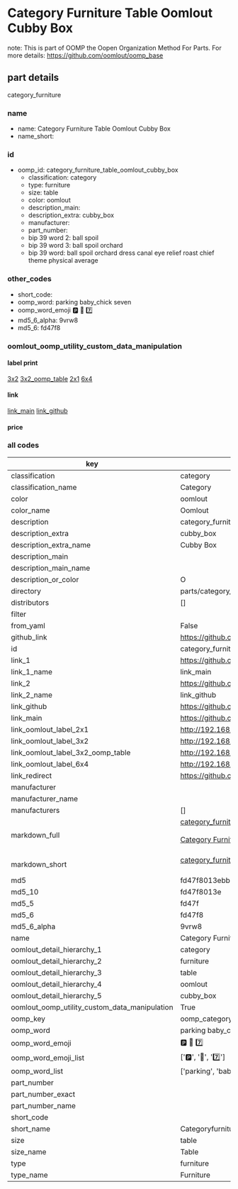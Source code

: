 # Category Furniture Table Oomlout Cubby Box  

note: This is part of OOMP the Oopen Organization Method For Parts. For more details: https://github.com/oomlout/oomp_base

##  part details
  



category_furniture



### name
* name: Category Furniture Table Oomlout Cubby Box
* name_short: 
### id
* oomp_id: category_furniture_table_oomlout_cubby_box
  * classification: category
  * type: furniture
  * size: table
  * color: oomlout
  * description_main: 
  * description_extra: cubby_box
  * manufacturer: 
  * part_number: 
  * bip 39 word 2: ball spoil
  * bip 39 word 3: ball spoil orchard
  * bip 39 word: ball spoil orchard dress canal eye relief roast chief theme physical average

### other_codes
* short_code: 
* oomp_word: parking baby_chick seven
* oomp_word_emoji :parking: :baby_chick: :seven:
* md5_6_alpha: 9vrw8
* md5_6: fd47f8






### oomlout_oomp_utility_custom_data_manipulation
#### label print
[3x2](http://192.168.1.245:1112/?label=oomp%209vrw8)
[3x2_oomp_table](http://192.168.1.108:1112/?label=oomp%209vrw8)
[2x1](http://192.168.1.242:1112/?label=oomp%209vrw8)
[6x4](http://192.168.1.55:1112/?label=oomp%209vrw8)    

#### link

[link_main](https://github.com/oomlout/oomlout_oomp_version_1_messy/tree/main/parts/category_furniture_table_oomlout_cubby_box) [link_github](https://github.com/oomlout/oomlout_oomp_version_1_messy/tree/main/parts/category_furniture_table_oomlout_cubby_box)                             

#### price







### all codes 
| key | value |  
| --- | --- |  
| classification | category |  
| classification_name | Category |  
| color | oomlout |  
| color_name | Oomlout |  
| description | category_furniture |  
| description_extra | cubby_box |  
| description_extra_name | Cubby Box |  
| description_main |  |  
| description_main_name |  |  
| description_or_color | O  |  
| directory | parts/category_furniture_table_oomlout_cubby_box |  
| distributors | [] |  
| filter |  |  
| from_yaml | False |  
| github_link | https://github.com/oomlout/oomlout_oomp_part_src/tree/main/parts/category_furniture_table_oomlout_cubby_box |  
| id | category_furniture_table_oomlout_cubby_box |  
| link_1 | https://github.com/oomlout/oomlout_oomp_version_1_messy/tree/main/parts/category_furniture_table_oomlout_cubby_box |  
| link_1_name | link_main |  
| link_2 | https://github.com/oomlout/oomlout_oomp_version_1_messy/tree/main/parts/category_furniture_table_oomlout_cubby_box |  
| link_2_name | link_github |  
| link_github | https://github.com/oomlout/oomlout_oomp_version_1_messy/tree/main/parts/category_furniture_table_oomlout_cubby_box |  
| link_main | https://github.com/oomlout/oomlout_oomp_version_1_messy/tree/main/parts/category_furniture_table_oomlout_cubby_box |  
| link_oomlout_label_2x1 | http://192.168.1.242:1112/?label=oomp%209vrw8 |  
| link_oomlout_label_3x2 | http://192.168.1.245:1112/?label=oomp%209vrw8 |  
| link_oomlout_label_3x2_oomp_table | http://192.168.1.108:1112/?label=oomp%209vrw8 |  
| link_oomlout_label_6x4 | http://192.168.1.55:1112/?label=oomp%209vrw8 |  
| link_redirect | https://github.com/oomlout/oomlout_oomp_version_1_messy/tree/main/parts/category_furniture_table_oomlout_cubby_box |  
| manufacturer |  |  
| manufacturer_name |  |  
| manufacturers | [] |  
| markdown_full | [category_furniture_table_oomlout_cubby_box](none)<br>[](none)<br>[Category Furniture Table Oomlout Cubby Box](none)<br><br> |  
| markdown_short | [category_furniture_table_oomlout_cubby_box](none)<br><br> |  
| md5 | fd47f8013ebb16a94490842b3834908f |  
| md5_10 | fd47f8013e |  
| md5_5 | fd47f |  
| md5_6 | fd47f8 |  
| md5_6_alpha | 9vrw8 |  
| name | Category Furniture Table Oomlout Cubby Box |  
| oomlout_detail_hierarchy_1 | category |  
| oomlout_detail_hierarchy_2 | furniture |  
| oomlout_detail_hierarchy_3 | table |  
| oomlout_detail_hierarchy_4 | oomlout |  
| oomlout_detail_hierarchy_5 | cubby_box |  
| oomlout_oomp_utility_custom_data_manipulation | True |  
| oomp_key | oomp_category_furniture_table_oomlout_cubby_box |  
| oomp_word | parking baby_chick seven |  
| oomp_word_emoji | :parking: :baby_chick: :seven: |  
| oomp_word_emoji_list | [':parking:', ':baby_chick:', ':seven:'] |  
| oomp_word_list | ['parking', 'baby_chick', 'seven'] |  
| part_number |  |  
| part_number_exact |  |  
| part_number_name |  |  
| short_code |  |  
| short_name | Categoryfurniture |  
| size | table |  
| size_name | Table |  
| type | furniture |  
| type_name | Furniture |  
